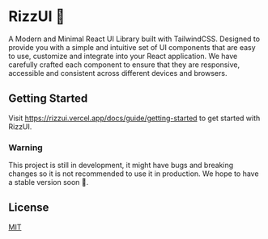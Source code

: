 # RizzUI 🎉

A Modern and Minimal React UI Library built with TailwindCSS. Designed to provide you with a simple and intuitive set of UI components that are easy to use, customize and integrate into your React application. We have carefully crafted each component to ensure that they are responsive, accessible and consistent across different devices and browsers.

## Getting Started

Visit https://rizzui.vercel.app/docs/guide/getting-started to get started with RizzUI. 


### Warning 

This project is still in development, it might have bugs and breaking changes so it is not recommended to use it in production. We hope to have a stable version soon 🚀.

## License

[MIT](https://choosealicense.com/licenses/mit/)